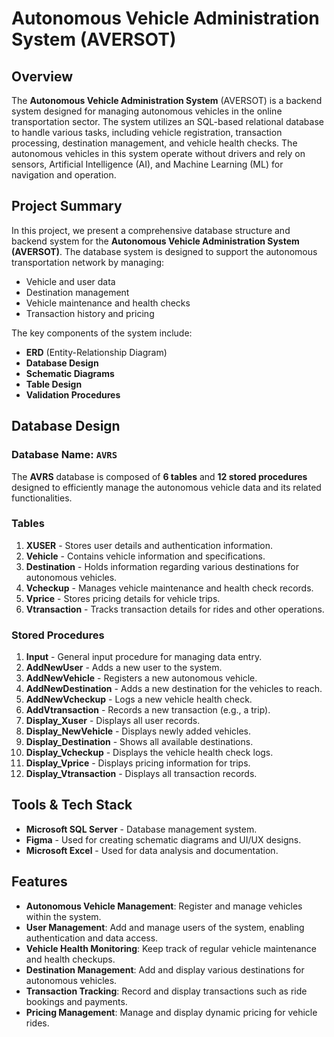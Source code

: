 # Autonomous Vehicle Administration System (AVERSOT)

## Overview
The **Autonomous Vehicle Administration System** (AVERSOT) is a backend system designed for managing autonomous vehicles in the online transportation sector. The system utilizes an SQL-based relational database to handle various tasks, including vehicle registration, transaction processing, destination management, and vehicle health checks. The autonomous vehicles in this system operate without drivers and rely on sensors, Artificial Intelligence (AI), and Machine Learning (ML) for navigation and operation.

## Project Summary
In this project, we present a comprehensive database structure and backend system for the **Autonomous Vehicle Administration System (AVERSOT)**. The database system is designed to support the autonomous transportation network by managing:

- Vehicle and user data
- Destination management
- Vehicle maintenance and health checks
- Transaction history and pricing

The key components of the system include:

- **ERD** (Entity-Relationship Diagram)
- **Database Design**
- **Schematic Diagrams**
- **Table Design**
- **Validation Procedures**

## Database Design

### Database Name: `AVRS`
The **AVRS** database is composed of **6 tables** and **12 stored procedures** designed to efficiently manage the autonomous vehicle data and its related functionalities.

### Tables

1. **XUSER** - Stores user details and authentication information.
2. **Vehicle** - Contains vehicle information and specifications.
3. **Destination** - Holds information regarding various destinations for autonomous vehicles.
4. **Vcheckup** - Manages vehicle maintenance and health check records.
5. **Vprice** - Stores pricing details for vehicle trips.
6. **Vtransaction** - Tracks transaction details for rides and other operations.

### Stored Procedures

1. **Input** - General input procedure for managing data entry.
2. **AddNewUser** - Adds a new user to the system.
3. **AddNewVehicle** - Registers a new autonomous vehicle.
4. **AddNewDestination** - Adds a new destination for the vehicles to reach.
5. **AddNewVcheckup** - Logs a new vehicle health check.
6. **AddVtransaction** - Records a new transaction (e.g., a trip).
7. **Display_Xuser** - Displays all user records.
8. **Display_NewVehicle** - Displays newly added vehicles.
9. **Display_Destination** - Shows all available destinations.
10. **Display_Vcheckup** - Displays the vehicle health check logs.
11. **Display_Vprice** - Displays pricing information for trips.
12. **Display_Vtransaction** - Displays all transaction records.

## Tools & Tech Stack

- **Microsoft SQL Server** - Database management system.
- **Figma** - Used for creating schematic diagrams and UI/UX designs.
- **Microsoft Excel** - Used for data analysis and documentation.

## Features

- **Autonomous Vehicle Management**: Register and manage vehicles within the system.
- **User Management**: Add and manage users of the system, enabling authentication and data access.
- **Vehicle Health Monitoring**: Keep track of regular vehicle maintenance and health checkups.
- **Destination Management**: Add and display various destinations for autonomous vehicles.
- **Transaction Tracking**: Record and display transactions such as ride bookings and payments.
- **Pricing Management**: Manage and display dynamic pricing for vehicle rides.


